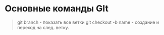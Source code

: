 # Основные команды GIt
> git branch - показать все ветки
> git checkout -b name - создание и переход на след. ветку.